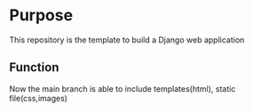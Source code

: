 # Purpose
This repository is the template to build a Django web application

## Function
Now the main branch is able to include templates(html), static file(css,images)
